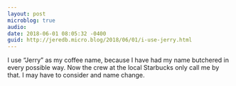 ```yaml
---
layout: post
microblog: true
audio: 
date: 2018-06-01 08:05:32 -0400
guid: http://jeredb.micro.blog/2018/06/01/i-use-jerry.html
---
```

I use “Jerry” as my coffee name, because I have had my name butchered in every possible way. Now the crew at the local Starbucks only call me by that. I may have to consider and name change.
